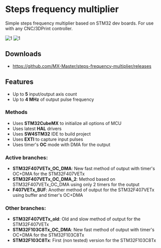 # Steps frequency multiplier
Simple steps frequency multiplier based on STM32 dev boards. 
For use with any CNC/3DPrint controller.

![1](https://cloud.githubusercontent.com/assets/16130975/23888395/eb75af6a-08b1-11e7-86b9-adae2919858f.png)
![1](https://cloud.githubusercontent.com/assets/16130975/23888399/eb7ce5a0-08b1-11e7-9daf-cbecc38b2927.png)

## Downloads
* https://github.com/MX-Master/steps-frequency-multiplier/releases

## Features
* Up to **5** input/output axis count
* Up to **4 MHz** of output pulse frequency

### Methods
* Uses **STM32CubeMX** to initialize all options of MCU
* Uses latest **HAL** drivers
* Uses **SW4STM32** IDE to build project
* Uses **EXTI** to capture input pulses
* Uses timer's **OC** mode with DMA for the output

### Active branches:
* **STM32F407VETx_OC_DMA**: New fast method of output with timer's OC+DMA for the STM32F407VETx
* **STM32F407VETx_OC_DMA_2**: Method based on STM32F407VETx_OC_DMA using only 2 timers for the output
* **F407VETx_BUF**: Another method of output for the STM32F407VETx using buffer and timer's OC+DMA

### Other branches:
* **STM32F407VETx_old**: Old and slow method of output for the STM32F407VETx
* **STM32F103C8Tx_OC_DMA**: New fast method of output with timer's OC+DMA for the STM32F103C8Tx
* **STM32F103C8Tx**: First (non tested) version for the STM32F103C8Tx
